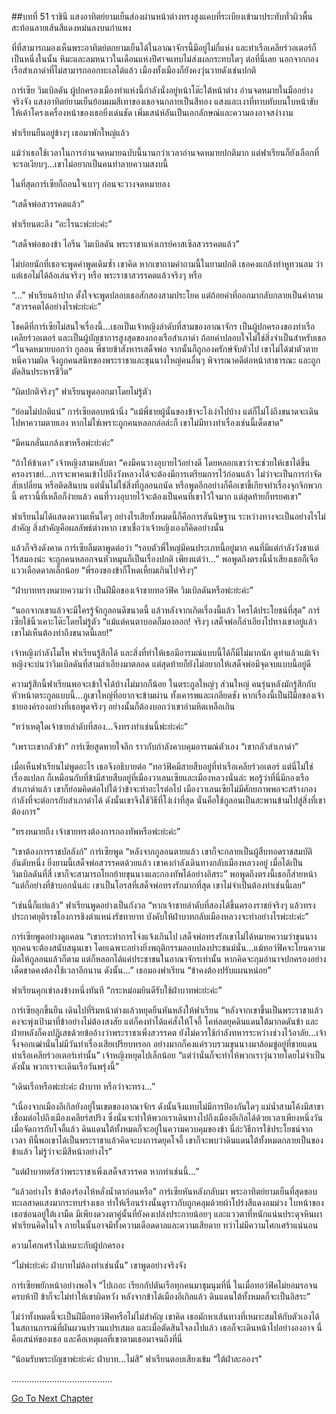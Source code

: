 ##บทที่ 51 ราชินี
แสงอาทิตย์ยามเย็นส่องผ่านหน้าต่างทรงสูงแคบที่ระเบียงเข้ามาประทับทั่วผิวพื้น สะท้อนลายเส้นสีแดงหม่นลงบนกำแพง


ที่ที่สามารถมองเห็นพระอาทิตย์ตกยามเย็นได้ในอาณาจักรนี้มีอยู่ไม่กี่แห่ง และท่าเรือเคลียร์วอเตอร์ก็เป็นหนึ่งในนั้น หิมะและลมหนาวในเดือนแห่งปีศาจแทบไม่ส่งผลกระทบใดๆ ต่อที่นี่เลย นอกจากกองเรือสำเภาดำที่ไม่สามารถออกทะเลได้แล้ว เมืองทั้งเมืองก็ยังคงวุ่นวายดังเช่นปกติ


การ์เซีย วิมเบิลดัน ผู้ปกครองเมืองท่าแห่งนี้กำลังนั่งอยู่หน้าโต๊ะใต้หน้าต่าง อ่านจดหมายในมืออย่างจริงจัง แสงอาทิตย์ยามเย็นย้อมผมสีเทาของเธอจนกลายเป็นสีทอง แสงและเงาที่ทาบทับบนใบหน้าขับให้เค้าโครงเครื่องหน้าของเธอยิ่งเด่นชัด เพิ่มเสน่ห์อันเป็นเอกลักษณ์และความองอาจสง่างาม


ฟาเรียนยืนอยู่ข้างๆ เธอมาพักใหญ่แล้ว


แม้ว่าเธอใช้เวลาในการอ่านจดหมายฉบับนี้นานกว่าเวลาอ่านจดหมายปกติมาก แต่ฟาเรียนก็ยังเลือกที่จะรอเงียบๆ...เขาไม่อยากเป็นคนทำลายความสงบนี้


ในที่สุดการ์เซียก็ถอนใจเบาๆ ก่อนจะวางจดหมายลง


“เสด็จพ่อสวรรคตแล้ว”


ฟาเรียนตะลึง “อะไรนะพ่ะย่ะค่ะ”


“เสด็จพ่อของข้า ไอรีน วิมเบิลดัน พระราชาแห่งเกรย์คาสเซิลสวรรคตแล้ว”


ไม่บ่อยนักที่เธอจะพูดคำพูดเดิมซ้ำ เขาคิด หากเขาถามคำถามนี้ในยามปกติ เธอคงแกล้งทำหูทวนลม ว่าแต่เธอไม่ได้ล้อเล่นจริงๆ หรือ พระราชาสวรรคตแล้วจริงๆ หรือ


“...” ฟาเรียนอ้าปาก ตั้งใจจะพูดปลอบเธอสักสองสามประโยค แต่ถ้อยคำที่ออกมากลับกลายเป็นคำถาม “สวรรคตได้อย่างไรพ่ะย่ะค่ะ”


โชคดีที่การ์เซียไม่สนใจเรื่องนี้...เธอเป็นเจ้าหญิงลำดับที่สามของอาณาจักร เป็นผู้ปกครองของท่าเรือเคลียร์วอเตอร์ และเป็นผู้บัญชาการสูงสุดของกองเรือสำเภาดำ ถ้อยคำปลอบใจไม่ใช่สิ่งจำเป็นสำหรับเธอ “ในจดหมายบอกว่า กูลอน พี่ชายข้าสังหารเสด็จพ่อ จากนั้นก็ถูกองครักษ์จับตัวไป เขาไม่ได้ฆ่าตัวตายหนีความผิด จึงถูกคนสนิทของพระราชาและขุนนางใหญ่คนอื่นๆ พิจารณาคดีต่อหน้าสาธารณะ และถูกตัดสินประหารชีวิต”


“ผิดปกติจริงๆ” ฟาเรียนพูดออกมาโดยไม่รู้ตัว


“ย่อมไม่ปกติแน่” การ์เซียตอบหน้านิ่ง “แม้พี่ชายผู้นั้นของข้าจะโง่เง่าไปบ้าง แต่ก็ไม่โง่ถึงขนาดจะเดินไปหาความตายเอง หากไม่ใช่เพราะถูกคนหลอกล่อล่ะก็ เขาไม่มีทางทำเรื่องเช่นนี้เด็ดขาด”


“มีคนกลั่นแกล้งเขาหรือพ่ะย่ะค่ะ”


“ถ้าให้ข้าเดา” เจ้าหญิงสามหลับตา “คงมีคนวางอุบายไว้อย่างดี โดยหลอกเขาว่าจะช่วยให้เขาได้ขึ้นครองราชย์...การจะพาคนเข้าไปถึงวังหลวงได้จะต้องมีการเตรียมการไว้ก่อนแล้ว ไม่ว่าจะเป็นการกำจัด สับเปลี่ยน หรือติดสินบน แต่นั่นไม่ใช่สิ่งที่กูลอนถนัด หรือพูดอีกอย่างก็คือเขาขี้เกียจทำเรื่องจุกจิกพวกนี้ คราวนี้ที่เหลือก็ง่ายแล้ว คนที่วางอุบายไว้จะต้องเป็นคนที่เขาไว้ใจมาก แต่สุดท้ายก็ทรยศเขา”


ฟาเรียนไม่ได้แสดงความเห็นใดๆ อย่างไรเสียทั้งหมดนี้ก็คือการสันนิษฐาน ระหว่างทางจะเป็นอย่างไรไม่สำคัญ สิ่งสำคัญคือผลลัพธ์ต่างหาก เขาเชื่อว่าเจ้าหญิงเองก็คิดอย่างนั้น


แล้วก็จริงดังคาด การ์เซียลืมตาพูดต่อว่า “รอบตัวพี่ใหญ่มีคนประเภทนี้อยู่มาก คนที่มีแต่กำลังวังชาแต่ไร้สมองน่ะ จะถูกคนหลอกจนหัวหมุนก็เป็นเรื่องปกติ เพียงแต่ว่า...” พอพูดถึงตรงนี้น้ำเสียงเธอก็เจือแววเดือดดาลเล็กน้อย “พี่รองของข้าก็โหดเหี้ยมเกินไปจริงๆ”


“ฝ่าบาททรงหมายความว่า เป็นฝีมือของเจ้าชายทอว์ฟิค วิมเบิลดันหรือพ่ะย่ะค่ะ”


“นอกจากเขาแล้วจะมีใครรู้จักกูลอนดีขนาดนี้ แล้วหลังจากเกิดเรื่องนี้แล้ว ใครได้ประโยชน์ที่สุด” การ์เซียใช้นิ้วเคาะโต๊ะโดยไม่รู้ตัว “แม้แต่คนตาบอดก็มองออก! จริงๆ เสด็จพ่อก็ลำเอียงไปทางเขาอยู่แล้ว เขาไม่เห็นต้องทำถึงขนาดนี้เลย!”


เจ้าหญิงกำลังโมโห ฟาเรียนรู้สึกได้ และสิ่งที่ทำให้เธอมีอารมณ์แบบนี้ได้ก็มีไม่มากนัก ดูท่าแล้วแม้เจ้าหญิงจะบ่นว่าวิมเบิลดันที่สามลำเอียงมาตลอด แต่สุดท้ายก็ยังไม่อยากให้เสด็จพ่อมีจุดจบแบบนี้อยู่ดี


ความรู้สึกนี้ฟาเรียนพอจะเข้าใจได้บ้างไม่มากก็น้อย ในตระกูลใหญ่ๆ ส่วนใหญ่ คนรุ่นหลังมักรู้สึกกับหัวหน้าตระกูลแบบนี้...ภูเขาใหญ่ที่อยากจะข้ามผ่าน ทั้งเคารพและเกลียดชัง หากเรื่องนี้เป็นฝีมือของเจ้าชายองค์รองอย่างที่เธอพูดจริงๆ อย่างนั้นก็ต้องบอกว่าเขาอำมหิตเหลือเกิน


“ทว่าเหตุใดเจ้าชายลำดับที่สอง...จึงทรงทำเช่นนี้พ่ะย่ะค่ะ”


“เพราะเขากลัวข้า” การ์เซียสูดหายใจลึก ราวกับกำลังควบคุมอารมณ์ตัวเอง “เขากลัวสำเภาดำ”


เมื่อเห็นฟาเรียนไม่พูดอะไร เธอจึงอธิบายต่อ “ทอว์ฟิคมีสายสืบอยู่ที่ท่าเรือเคลียร์วอเตอร์ แต่นี่ไม่ใช่เรื่องแปลก ก็เหมือนกับที่ข้ามีสายสืบอยู่ที่เมืองวาเลนเซียและเมืองหลวงนั่นล่ะ พอรู้ว่าที่นี่มีกองเรือสำเภาดำแล้ว เขาก็ย่อมคิดต่อไปได้ว่าข้าจะทำอะไรต่อไป เมืองวาเลนเซียไม่มีศักยภาพพอจะสร้างกองกำลังที่จะต่อกรกับสำเภาดำได้ ดังนั้นเขาจึงใช้วิธีที่โง่เง่าที่สุด นั่นคือใช้กูลอนเป็นสะพานข้ามไปสู่สิ่งที่เขาต้องการ”


“ทรงหมายถึง เจ้าชายทรงต้องการกองทัพหรือพ่ะย่ะค่ะ”


“เขาต้องการราชบัลลังก์” การ์เซียพูด “หลังจากกูลอนตายแล้ว เขาก็จะกลายเป็นผู้สืบทอดราชสมบัติอันดับหนึ่ง ยิ่งยามนี้เสด็จพ่อสวรรคตด้วยแล้ว เขาคงกำลังเดินทางกลับเมืองหลวงอยู่ เมื่อได้เป็นวิมเบิลดันที่สี่ เขาก็จะสามารถโยกย้ายขุนนางและกองทัพได้อย่างอิสระ” พอพูดถึงตรงนี้เธอก็ส่ายหน้า “แต่ก็อย่างที่ข้าบอกนั่นล่ะ เขาเป็นโอรสที่เสด็จพ่อทรงรักมากที่สุด เขาไม่จำเป็นต้องทำเช่นนี้เลย”


“เช่นนี้ก็แย่แล้ว” ฟาเรียนพูดอย่างเป็นกังวล “หากเจ้าชายลำดับที่สองได้ขึ้นครองราชย์จริงๆ แล้วทรงประกาศยุติราชโองการชิงตำแหน่งรัชทายาท บังคับให้ฝ่าบาทกลับเมืองหลวงจะทำอย่างไรพ่ะย่ะค่ะ”


การ์เซียพูดอย่างดูแคลน “เขากระทำการโจ่งแจ้งเกินไป เสด็จพ่อทรงรักเขาไม่ได้หมายความว่าขุนนางทุกคนจะต้องสนับสนุนเขา โดยเฉพาะอย่างยิ่งพฤติกรรมลอบปลงประชนม์นั่น...แม้ทอว์ฟิคจะโยนความผิดให้กูลอนแล้วก็ตาม แต่ก็หลอกได้แค่ประชาชนในอาณาจักรเท่านั้น หากคิดจะกุมอำนาจปกครองอย่างเด็ดขาดคงต้องใช้เวลาอีกนาน ดังนั้น...” เธอมองฟาเรียน “ข้าคงต้องปรับแผนหน่อย”


ฟาเรียนคุกเข่าลงข้างหนึ่งทันที “กระหม่อมยินดีรับใช้ฝ่าบาทพ่ะย่ะค่ะ”


การ์เซียลุกขึ้นยืน เดินไปที่ริมหน้าต่างแล้วหยุดยืนหันหลังให้ฟาเรียน “หลังจากเขาขึ้นเป็นพระราชาแล้วคงจะพุ่งเป้ามาที่ข้าอย่างไม่ต้องสงสัย แต่ก็คงทำได้แค่สั่งให้โจอี้ โคห์ลดยุคดินแดนใต้มากดดันข้า และฝ่ายหลังก็คงปฏิเสธด้วยข้ออ้างว่าพระราชาเพิ่งสวรรคต ยังไม่ควรใช้กำลังทหารระหว่างช่วงไว้อาลัย...เจ้าจิ้งจอกเฒ่านั่นไม่มีวันทำเรื่องเสียเปรียบหรอก อย่างมากก็คงแค่รวบรวมขุนนางมาล้อมขู่อยู่ที่ชายแดนท่าเรือเคลียร์วอเตอร์เท่านั้น” เจ้าหญิงหยุดไปเล็กน้อย “แต่ว่านั่นก็จะทำให้พวกเราวุ่นวายโดยไม่จำเป็น ดังนั้น พวกเราจะเดินเรือวันพรุ่งนี้”


“เดินเรือหรือพ่ะย่ะค่ะ ฝ่าบาท หรือว่าจะทรง...”


“เนื่องจากเมืองอีเกิลยังอยู่ในเขตของอาณาจักร ดังนั้นจึงแทบไม่มีการป้องกันใดๆ แม่น้ำสามโค้งมีสาขาเชื่อมต่อไปถึงเมืองเคลียร์สปริง ซึ่งนั่นจะทำให้พวกเราเดินทางไปถึงเมืองอีเกิลได้ด้วยเวลาเพียงหนึ่งวัน เมื่อจัดการกับโจอี้แล้ว ดินแดนใต้ทั้งหมดก็จะอยู่ในความควบคุมของข้า นี่ล่ะวิธีการใช้ประโยชน์จากเวลา ทีนี้พอเขาได้เป็นพระราชาแล้วคิดจะบงการดยุคโจอี้ เขาก็จะพบว่าดินแดนใต้ทั้งหมดกลายเป็นของข้าแล้ว ไม่รู้ว่าจะมีสีหน้าอย่างไร”


“แต่ฝ่าบาทตรัสว่าพระราชาเพิ่งเสด็จสวรรคต หากทำเช่นนี้...”


“แล้วอย่างไร ข้าต้องร้องไห้หลั่งน้ำตาก่อนหรือ” การ์เซียหันหลังกลับมา พระอาทิตย์ยามเย็นที่สุดขอบทะเลสาดแสงมากระทบร่างเธอ ทำให้เรือนร่างนั้นดูราวกับถูกคลุมด้วยผ้าโปร่งสีแดงอมม่วง ใบหน้าของเธอซ่อนอยู่ใต้เงามืด มีเพียงดวงตาคู่นั้นที่ยังคงเปล่งประกายน้อยๆ และแววตาที่หนักแน่นประดุจหินผา ฟาเรียนคิดในใจ ภายในนั้นอาจมีทั้งความเดือดดาลและความเสียดาย ทว่าไม่มีความโศกเศร้าแน่นอน


ความโศกเศร้าไม่เหมาะกับผู้ปกครอง


“ไม่พ่ะย่ะค่ะ ฝ่าบาทไม่ต้องทำเช่นนั้น” เขาพูดอย่างจริงจัง


การ์เซียพยักหน้าอย่างพอใจ “ไปเถอะ เรียกกัปตันเรือทุกคนมาชุมนุมที่นี่ ในเมื่อทอว์ฟิคไม่ยอมรอจนครบห้าปี ข้าก็จะไม่ทำให้เขาผิดหวัง หลังจากข้าได้เมืองอีเกิลแล้ว ดินแดนใต้ทั้งหมดก็จะเป็นอิสระ”


ไม่ว่าทั้งหมดนี้จะเป็นฝีมือทอว์ฟิคหรือไม่ไม่สำคัญ เขาคิด เธอมักหาเส้นทางที่เหมาะสมให้กับตัวเองได้ในสถานการณ์ที่ผันผวนปรวนแปรเสมอ และเมื่อตัดสินใจลงไปแล้ว เธอก็จะเดินหน้าไปอย่างองอาจ นี่คือเสน่ห์ของเธอ และคือเหตุผลที่เขาตามเธอมาจนถึงที่นี่


“น้อมรับพระบัญชาพ่ะย่ะค่ะ ฝ่าบาท...ไม่สิ” ฟาเรียนตอบเสียงเข้ม “ใต้ฝ่าละอองฯ”


........................................


[Go To Next Chapter]( ./52.md)
